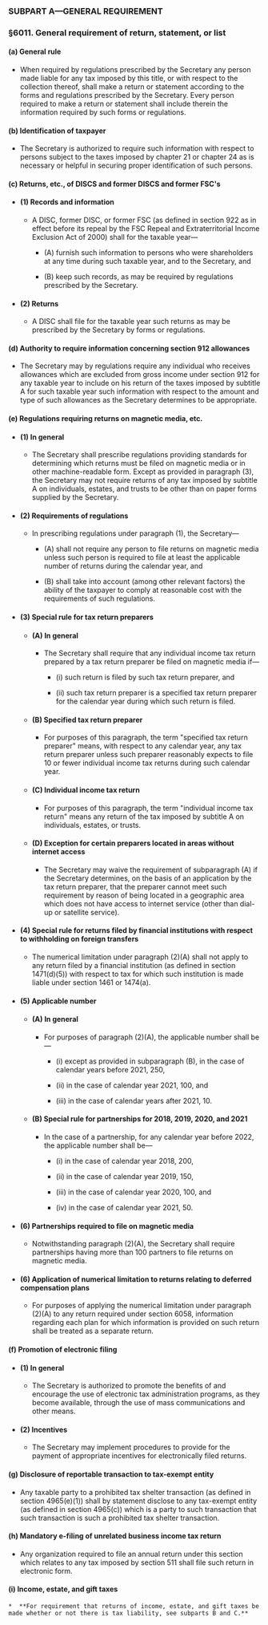 ### SUBPART A—GENERAL REQUIREMENT

### §6011. General requirement of return, statement, or list
#### (a) General rule
* When required by regulations prescribed by the Secretary any person made liable for any tax imposed by this title, or with respect to the collection thereof, shall make a return or statement according to the forms and regulations prescribed by the Secretary. Every person required to make a return or statement shall include therein the information required by such forms or regulations.

#### (b) Identification of taxpayer
* The Secretary is authorized to require such information with respect to persons subject to the taxes imposed by chapter 21 or chapter 24 as is necessary or helpful in securing proper identification of such persons.

#### (c) Returns, etc., of DISCS and former DISCS and former FSC's
* #### (1) Records and information
  * A DISC, former DISC, or former FSC (as defined in section 922 as in effect before its repeal by the FSC Repeal and Extraterritorial Income Exclusion Act of 2000) shall for the taxable year—

    * (A) furnish such information to persons who were shareholders at any time during such taxable year, and to the Secretary, and

    * (B) keep such records, as may be required by regulations prescribed by the Secretary.

* #### (2) Returns
  * A DISC shall file for the taxable year such returns as may be prescribed by the Secretary by forms or regulations.

#### (d) Authority to require information concerning section 912 allowances
* The Secretary may by regulations require any individual who receives allowances which are excluded from gross income under section 912 for any taxable year to include on his return of the taxes imposed by subtitle A for such taxable year such information with respect to the amount and type of such allowances as the Secretary determines to be appropriate.

#### (e) Regulations requiring returns on magnetic media, etc.
* #### (1) In general
  * The Secretary shall prescribe regulations providing standards for determining which returns must be filed on magnetic media or in other machine-readable form. Except as provided in paragraph (3), the Secretary may not require returns of any tax imposed by subtitle A on individuals, estates, and trusts to be other than on paper forms supplied by the Secretary.

* #### (2) Requirements of regulations
  * In prescribing regulations under paragraph (1), the Secretary—

    * (A) shall not require any person to file returns on magnetic media unless such person is required to file at least the applicable number of returns during the calendar year, and

    * (B) shall take into account (among other relevant factors) the ability of the taxpayer to comply at reasonable cost with the requirements of such regulations.

* #### (3) Special rule for tax return preparers
  * #### (A) In general
    * The Secretary shall require that any individual income tax return prepared by a tax return preparer be filed on magnetic media if—

      * (i) such return is filed by such tax return preparer, and

      * (ii) such tax return preparer is a specified tax return preparer for the calendar year during which such return is filed.

  * #### (B) Specified tax return preparer
    * For purposes of this paragraph, the term "specified tax return preparer" means, with respect to any calendar year, any tax return preparer unless such preparer reasonably expects to file 10 or fewer individual income tax returns during such calendar year.

  * #### (C) Individual income tax return
    * For purposes of this paragraph, the term "individual income tax return" means any return of the tax imposed by subtitle A on individuals, estates, or trusts.

  * #### (D) Exception for certain preparers located in areas without internet access
    * The Secretary may waive the requirement of subparagraph (A) if the Secretary determines, on the basis of an application by the tax return preparer, that the preparer cannot meet such requirement by reason of being located in a geographic area which does not have access to internet service (other than dial-up or satellite service).

* #### (4) Special rule for returns filed by financial institutions with respect to withholding on foreign transfers
  * The numerical limitation under paragraph (2)(A) shall not apply to any return filed by a financial institution (as defined in section 1471(d)(5)) with respect to tax for which such institution is made liable under section 1461 or 1474(a).

* #### (5) Applicable number
  * #### (A) In general
    * For purposes of paragraph (2)(A), the applicable number shall be—

      * (i) except as provided in subparagraph (B), in the case of calendar years before 2021, 250,

      * (ii) in the case of calendar year 2021, 100, and

      * (iii) in the case of calendar years after 2021, 10.

  * #### (B) Special rule for partnerships for 2018, 2019, 2020, and 2021
    * In the case of a partnership, for any calendar year before 2022, the applicable number shall be—

      * (i) in the case of calendar year 2018, 200,

      * (ii) in the case of calendar year 2019, 150,

      * (iii) in the case of calendar year 2020, 100, and

      * (iv) in the case of calendar year 2021, 50.

* #### (6) Partnerships required to file on magnetic media
  * Notwithstanding paragraph (2)(A), the Secretary shall require partnerships having more than 100 partners to file returns on magnetic media.

* #### (6) Application of numerical limitation to returns relating to deferred compensation plans
  * For purposes of applying the numerical limitation under paragraph (2)(A) to any return required under section 6058, information regarding each plan for which information is provided on such return shall be treated as a separate return.

#### (f) Promotion of electronic filing
* #### (1) In general
  * The Secretary is authorized to promote the benefits of and encourage the use of electronic tax administration programs, as they become available, through the use of mass communications and other means.

* #### (2) Incentives
  * The Secretary may implement procedures to provide for the payment of appropriate incentives for electronically filed returns.

#### (g) Disclosure of reportable transaction to tax-exempt entity
* Any taxable party to a prohibited tax shelter transaction (as defined in section 4965(e)(1)) shall by statement disclose to any tax-exempt entity (as defined in section 4965(c)) which is a party to such transaction that such transaction is such a prohibited tax shelter transaction.

#### (h) Mandatory e-filing of unrelated business income tax return
* Any organization required to file an annual return under this section which relates to any tax imposed by section 511 shall file such return in electronic form.

#### (i) Income, estate, and gift taxes
    *  **For requirement that returns of income, estate, and gift taxes be made whether or not there is tax liability, see subparts B and C.**